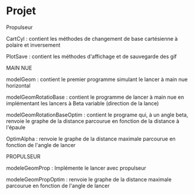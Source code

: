 # Projet
Propulseur

CartCyl : contient les méthodes de changement de base cartésienne à polaire et inversement

PlotSave : contient les méthodes d'affichage et de sauvegarde des gif

MAIN NUE

modelGeom : contient le premier programme simulant le lancer à main nue horizontal

modelGeomRotatioBase : contient le programme de lancer à main nue en implémentant les lancers à Beta variable (direction de la lance)

modelGeomRotationBaseOptim : contient le programe qui, à un angle beta, renvoie le graphe de la distance parcourue en fonction de la distance à l'épaule

OptimAlpha : renvoie le graphe de la distance maximale parcourue en fonction de l'angle de lancer

PROPULSEUR

modeleGeomProp : Implémente le lancer avec propulseur

modeleGeomPropOptim : renvoie le graphe de la distance maximale parcourue en fonction de l'angle de lancer
